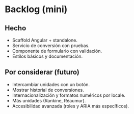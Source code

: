 # Backlog (mini)

## Hecho
- Scaffold Angular + standalone.
- Servicio de conversión con pruebas.
- Componente de formulario con validación.
- Estilos básicos y documentación.

## Por considerar (futuro)
- Intercambiar unidades con un botón.
- Mostrar historial de conversiones.
- Internacionalización y formatos numéricos por locale.
- Más unidades (Rankine, Réaumur).
- Accesibilidad avanzada (roles y ARIA más específicos).
